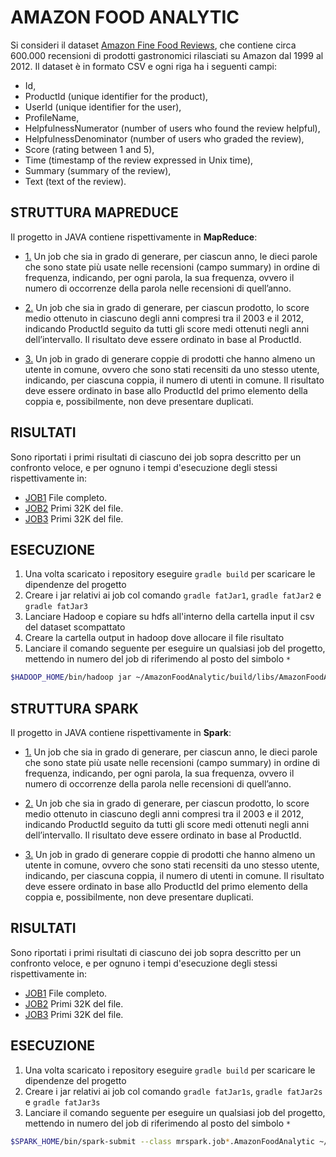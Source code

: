 # AMAZON FOOD ANALYTIC

Si consideri il dataset [Amazon Fine Food Reviews](https://www.kaggle.com/snap/amazon-fine-food-reviews), 
che contiene circa 600.000 recensioni di prodotti gastronomici rilasciati su Amazon 
dal 1999 al 2012. Il dataset è in formato CSV e ogni riga ha i seguenti campi:

* Id,
* ProductId (unique identifier for the product),
* UserId (unique identifier for the user),
* ProfileName,
* HelpfulnessNumerator (number of users who found the review helpful),
* HelpfulnessDenominator (number of users who graded the review),
* Score (rating between 1 and 5),
* Time (timestamp of the review expressed in Unix time),
* Summary (summary of the review),
* Text (text of the review).

## STRUTTURA MAPREDUCE

Il progetto in JAVA contiene rispettivamente in **MapReduce**:

* [1.](/src/main/java/mapreduce/job1/AmazonFoodAnalytic.java) Un job che sia in grado di generare, per ciascun anno, 
le dieci parole che sono state più usate nelle recensioni (campo summary) in ordine di frequenza, indicando, per ogni parola, 
la sua frequenza, ovvero il numero di occorrenze della parola nelle recensioni di quell’anno.

* [2.](/src/main/java/mapreduce/job2/AmazonFoodAnalytic.java) Un job che sia in grado di generare, per ciascun prodotto, 
lo score medio ottenuto in ciascuno degli anni compresi tra il 2003 e il 2012, indicando ProductId seguito da tutti gli score medi ottenuti 
negli anni dell’intervallo. Il risultato deve essere ordinato in base al ProductId.

* [3.](/src/main/java/mapreduce/job3/AmazonFoodAnalytic.java) Un job in grado di generare coppie di prodotti che hanno almeno un utente in comune, ovvero che sono stati recensiti da uno stesso utente, indicando, per ciascuna coppia, il numero di utenti in comune. Il risultato deve essere ordinato in base allo ProductId del primo elemento della coppia e, possibilmente, non deve presentare duplicati.

## RISULTATI 

Sono riportati i primi risultati di ciascuno dei job sopra descritto per un confronto veloce,
e per ognuno i tempi d'esecuzione degli stessi rispettivamente in:

* [JOB1](/src/main/resources/job1_result.txt) File completo.
* [JOB2](/src/main/resources/job2_result.txt) Primi 32K del file.
* [JOB3](/src/main/resources/job3_result.txt) Primi 32K del file.

## ESECUZIONE

1. Una volta scaricato i repository eseguire `gradle build` per scaricare le dipendenze del progetto
2. Creare i jar relativi ai job col comando `gradle fatJar1`, `gradle fatJar2` e `gradle fatJar3`
3. Lanciare Hadoop e copiare su hdfs all'interno della cartella input il csv del dataset scompattato
4. Creare la cartella output in hadoop dove allocare il file risultato
5. Lanciare il comando seguente per eseguire un qualsiasi job del progetto, mettendo in numero del job di riferimendo al posto del simbolo ` * `  

```zsh
$HADOOP_HOME/bin/hadoop jar ~/AmazonFoodAnalytic/build/libs/AmazonFoodAnalytic*-all-1.0.0.jar input/Reviews.csv output/result
```

## STRUTTURA SPARK

Il progetto in JAVA contiene rispettivamente in **Spark**:

* [1.](/src/main/java/mrspark/job1/AmazonFoodAnalytic.java) Un job che sia in grado di generare, per ciascun anno, 
le dieci parole che sono state più usate nelle recensioni (campo summary) in ordine di frequenza, indicando, per ogni parola, 
la sua frequenza, ovvero il numero di occorrenze della parola nelle recensioni di quell’anno.

* [2.](/src/main/java/mrspark/job2/AmazonFoodAnalytic.java) Un job che sia in grado di generare, per ciascun prodotto, 
lo score medio ottenuto in ciascuno degli anni compresi tra il 2003 e il 2012, indicando ProductId seguito da tutti gli score medi ottenuti 
negli anni dell’intervallo. Il risultato deve essere ordinato in base al ProductId.

* [3.](/src/main/java/mrspark/job3/AmazonFoodAnalytic.java) Un job in grado di generare coppie di prodotti che hanno almeno un utente in comune, ovvero che sono stati recensiti da uno stesso utente, indicando, per ciascuna coppia, il numero di utenti in comune. Il risultato deve essere ordinato in base allo ProductId del primo elemento della coppia e, possibilmente, non deve presentare duplicati.

## RISULTATI 

Sono riportati i primi risultati di ciascuno dei job sopra descritto per un confronto veloce,
e per ognuno i tempi d'esecuzione degli stessi rispettivamente in:

* [JOB1](/src/main/resources/job1s_result.txt) File completo.
* [JOB2](/src/main/resources/job2s_result.txt) Primi 32K del file.
* [JOB3](/src/main/resources/job3s_result.txt) Primi 32K del file.

## ESECUZIONE

1. Una volta scaricato i repository eseguire `gradle build` per scaricare le dipendenze del progetto
2. Creare i jar relativi ai job col comando `gradle fatJar1s`, `gradle fatJar2s` e `gradle fatJar3s`
3. Lanciare il comando seguente per eseguire un qualsiasi job del progetto, mettendo in numero del job di riferimendo al posto del simbolo ` * `  

```zsh
$SPARK_HOME/bin/spark-submit --class mrspark.job*.AmazonFoodAnalytic ~/AmazonFoodAnalytic*s-all-1.0.0.jar ~/Reviews.csv ~/job*_result
```
